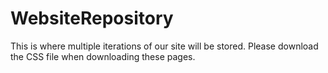 # WebsiteRepository
This is where multiple iterations of our site will be stored.
Please download the CSS file when downloading these pages.
